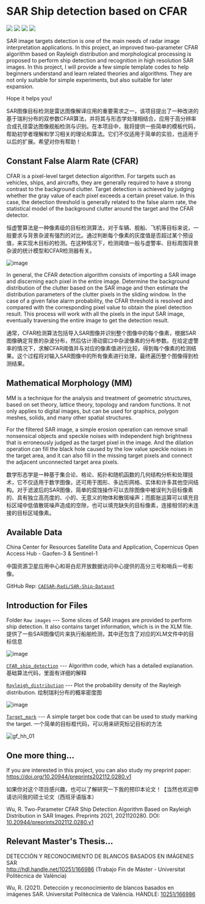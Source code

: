 # SAR Ship detection based on CFAR

![](https://img.shields.io/github/stars/Rc-W024/SAR_Ship_detection_CFAR.svg)
![](https://img.shields.io/github/forks/Rc-W024/SAR_Ship_detection_CFAR.svg)
![](https://img.shields.io/github/issues/Rc-W024/SAR_Ship_detection_CFAR.svg)
![](https://img.shields.io/static/v1?label=%F0%9F%8C%9F&message=If%20Useful&style=flat&color=BC4E99)

SAR image targets detection is one of the main needs of radar image interpretation applications. In this project, an improved two-parameter CFAR algorithm based on Rayleigh distribution and morphological processing is proposed to perform ship detection and recognition in high resolution SAR images. In this project, I will provide a few simple template codes to help beginners understand and learn related theories and algorithms. They are not only suitable for simple experiments, but also suitable for later expansion. 

Hope it helps you!

SAR图像目标检测是雷达图像解译应用的重要需求之一，该项目提出了一种改进的基于瑞利分布的双参数CFAR算法，并将其与形态学处理相结合，应用于高分辨率合成孔径雷达图像舰船检测与识别。在本项目中，我将提供一些简单的模板代码，帮助初学者理解和学习相关的理论和算法。它们不仅适用于简单的实验，也适用于以后的扩展。希望对你有帮助！

## Constant False Alarm Rate (CFAR)
CFAR is a pixel-level target detection algorithm. For targets such as vehicles, ships, and aircrafts, they are generally required to have a strong contrast to the background clutter. Target detection is achieved by judging whether the gray value of each pixel exceeds a certain preset value. In this case, the detection threshold is generally related to the false alarm rate, the statistical model of the background clutter around the target and the CFAR detector.

恒虚警算法是一种像素级的目标检测算法，对于车辆、舰船、飞机等目标来说，一般要求与背景杂波有强烈的对比。通过判断每个像素的灰度值是否超过某个预设值，来实现木目标的检测。在这种情况下，检测阈值一般与虚警率、目标周围背景杂波的统计模型和CFAR检测器有关。

![image](https://user-images.githubusercontent.com/97808991/149919888-7098ff76-ead1-4d0f-9dfd-b47c1d5d6aec.png)

In general, the CFAR detection algorithm consists of importing a SAR image and discerning each pixel in the entire image. Determine the background distribution of the clutter based on the SAR image and then estimate the distribution parameters of the clutter pixels in the sliding window. In the case of a given false alarm probability, the CFAR threshold is resolved and compared with the corresponding pixel value to obtain the pixel detection result. This process will work with all the pixels in the input SAR image, eventually traversing the entire image to get the detection result.

通常，CFAR检测算法包括导入SAR图像并识别整个图像中的每个像素，根据SAR图像确定背景的杂波分布，然后估计滑动窗口中杂波像素的分布参数。在给定虚警率的情况下，求解CFAR阈值并与对应的像素值进行比较，得到每个像素的检测结果。这个过程将对输入SAR图像中的所有像素进行处理，最终遍历整个图像得到检测结果。

## Mathematical Morphology (MM)
MM is a technique for the analysis and treatment of geometric structures, based on set theory, lattice theory, topology and random functions. It not only applies to digital images, but can be used for graphics, polygon meshes, solids, and many other spatial structures.

For the filtered SAR image, a simple erosion operation can remove small nonsensical objects and speckle noises with independent high brightness that is erroneously judged as the target pixel in the image. And the dilation operation can fill the black hole caused by the low value speckle noises in the target area, and it can also fill in the missing target pixels and connect the adjacent unconnected target area pixels.

数学形态学是一种基于集合论、格论、拓扑和随机函数的几何结构分析和处理技术，它不仅适用于数字图像，还可用于图形、多边形网格、实体和许多其他空间结构。对于滤波后的SAR图像，简单的腐蚀操作可以去除图像中被误判为目标像素的、具有独立高亮度的、小的、无意义的物体和散斑噪声；而膨胀运算可以填充目标区域中低值散斑噪声造成的空隙，也可以填充缺失的目标像素，连接相邻的未连接的目标区域像素。

## Available Data
China Center for Resources Satellite Data and Application, Copernicus Open Access Hub - Gaofen-3 & Sentinel-1

中国资源卫星应用中心和哥白尼开放数据访问中心提供的高分三号和哨兵一号影像。

GitHub Rep: [`CAESAR-Radi/SAR-Ship-Dataset`](https://github.com/CAESAR-Radi/SAR-Ship-Dataset)

## Introduction for Files
Folder `Raw images` --- Some slices of SAR images are provided to perform ship detection. It also contains target information, which is in the XLM file. 提供了一些SAR图像切片来执行船舶检测，其中还包含了对应的XLM文件中的目标信息

![image](https://user-images.githubusercontent.com/97808991/149931264-456b8d39-c7f2-423b-ba48-a471109e8844.png)

[`CFAR_ship_detection`](https://github.com/Rc-W024/SAR_Ship_detection_CFAR/blob/main/CAFR_ship_detection.m) --- Algorithm code, which has a detailed explanation. 基础算法代码，里面有详细的解释

[`Rayleigh_distribution`](https://github.com/Rc-W024/SAR_Ship_detection_CFAR/blob/main/Rayleigh_distribution.m) --- Plot the probability density of the Rayleigh distribution. 绘制瑞利分布的概率密度图

![image](https://user-images.githubusercontent.com/97808991/149931239-b8c9b1b2-2e62-40c5-acec-c2fac02278e4.png)

[`Target_mark`](https://github.com/Rc-W024/SAR_Ship_detection_CFAR/blob/main/Target_mark.m) --- A simple target box code that can be used to study marking the target. 一个简单的目标框代码，可以用来研究标记目标的方法

![gf_hh_01](https://user-images.githubusercontent.com/97808991/149931364-a7f6d9e7-230b-4d32-b9d8-912184051510.png)

## One more thing...
If you are interested in this project, you can also study my preprint paper: https://doi.org/10.20944/preprints202112.0280.v1

如果你对这个项目感兴趣，也可以了解研究一下我的预印本论文！【当然也欢迎申请访问我的硕士论文（西班牙语版本）

Wu, R. Two-Parameter CFAR Ship Detection Algorithm Based on Rayleigh Distribution in SAR Images. Preprints 2021, 2021120280. DOI: [10.20944/preprints202112.0280.v1](https://doi.org/10.20944/preprints202112.0280.v1)

## Relevant Master's Thesis...
DETECCIÓN Y RECONOCIMIENTO DE BLANCOS BASADOS EN IMÁGENES SAR<br>http://hdl.handle.net/10251/166986 (Trabajo Fin de Máster - Universitat Politècnica de València)

Wu, R. (2021). Detección y reconocimiento de blancos basados en imágenes SAR. Universitat Politècnica de València. HANDLE: [10251/166986](http://hdl.handle.net/10251/166986)

